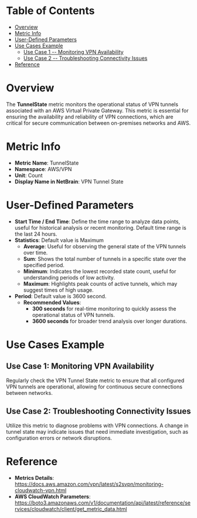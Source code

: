 # Table of Contents
- [Overview](#overview)
- [Metric Info](#metric-info)
- [User-Defined Parameters](#user-defined-parameters)
- [Use Cases Example](#example)
    - [Use Case 1 -- Monitoring VPN Availability](#example-1) 
    - [Use Case 2 -- Troubleshooting Connectivity Issues](#example-2)
- [Reference](#reference)

# Overview <a name="overview"></a>
The <b>TunnelState</b> metric monitors the operational status of VPN tunnels associated with an AWS Virtual Private Gateway. This metric is essential for ensuring the availability and reliability of VPN connections, which are critical for secure communication between on-premises networks and AWS.

# Metric Info <a name="metric-info"></a>
* <b>Metric Name</b>: TunnelState
* <b>Namespace</b>: AWS/VPN
* <b>Unit</b>: Count
* <b>Display Name in NetBrain</b>: VPN Tunnel State

# User-Defined Parameters <a name="user-defined-parameters"></a>
* <b>Start Time / End Time</b>: Define the time range to analyze data points, useful for historical analysis or recent monitoring. Default time range is the last 24 hours.
* <b>Statistics</b>: Default value is Maximum
  * <b>Average</b>: Useful for observing the general state of the VPN tunnels over time.
  * <b>Sum</b>: Shows the total number of tunnels in a specific state over the specified period.
  * <b>Minimum</b>: Indicates the lowest recorded state count, useful for understanding periods of low activity.
  * <b>Maximum</b>: Highlights peak counts of active tunnels, which may suggest times of high usage.
* <b>Period</b>: Default value is 3600 second.
  * <b>Recommended Values</b>:
    * <b>300 seconds</b> for real-time monitoring to quickly assess the operational status of VPN tunnels.
    * <b>3600 seconds</b> for broader trend analysis over longer durations.

# Use Cases Example <a name="example"></a>
## Use Case 1: Monitoring VPN Availability <a name="example-1"></a>
Regularly check the VPN Tunnel State metric to ensure that all configured VPN tunnels are operational, allowing for continuous secure connections between networks.

## Use Case 2: Troubleshooting Connectivity Issues <a name="example-2"></a>
Utilize this metric to diagnose problems with VPN connections. A change in tunnel state may indicate issues that need immediate investigation, such as configuration errors or network disruptions.


# Reference <a name="reference"></a>
* <b>Metrics Details</b>: https://docs.aws.amazon.com/vpn/latest/s2svpn/monitoring-cloudwatch-vpn.html
* <b>AWS CloudWatch Parameters</b>: https://boto3.amazonaws.com/v1/documentation/api/latest/reference/services/cloudwatch/client/get_metric_data.html